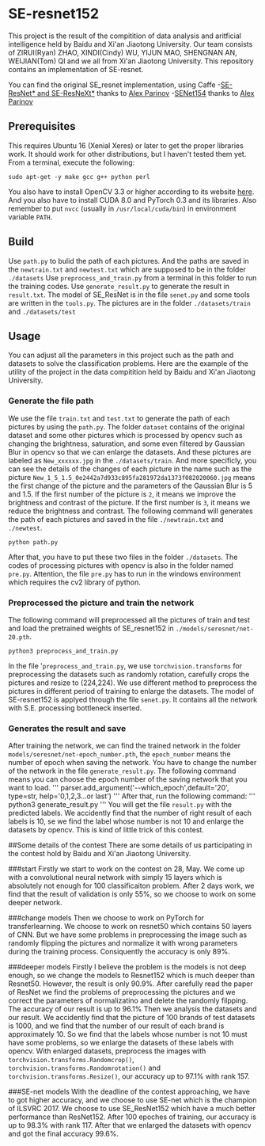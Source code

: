 # SE-resnet152
This project is the result of the compitition of data analysis and aritficial intelligence held by Baidu and Xi'an Jiaotong University. Our team consists of ZIRUI(Ryan) ZHAO, XINDI(Cindy) WU, YIJUN MAO, SHENGNAN AN, WEIJIAN(Tom) QI and we all from Xi'an Jiaotong University.
This repository contains an implementation of SE-resnet.

You can find the original SE_resnet implementation, using Caffe
-[SE-ResNet* and SE-ResNeXt*](https://github.com/hujie-frank/SENet) thanks to [Alex Parinov](https://github.com/creafz)
-[SENet154](https://github.com/hujie-frank/SENet) thanks to [Alex Parinov](https://github.com/creafz)

## Prerequisites
This requires Ubuntu 16 (Xenial Xeres) or later to get the proper libraries work. It should work for other distributions, but I haven't tested them yet. From a terminal, execute the following:
```
sudo apt-get -y make gcc g++ python perl
```
You also have to install OpenCV 3.3 or higher according to its website [here](https://docs.opencv.org/3.3.1/d7/d9f/tutorial_linux_install.html).
And you also have to install CUDA 8.0 and PyTorch 0.3 and its libraries. Also remember to put `nvcc` (usually in `/usr/local/cuda/bin`) in environment variable `PATH`.

## Build
Use `path.py` to bulid the path of each pictures. And the paths are saved in the `newtrain.txt` and `newtest.txt` which are supposed to be in the folder `./datasets`
Use `preprocess_and_train.py` from a terminal in this folder to run the training codes.
Use `generate_result.py` to generate the result in `result.txt`.
The model of SE_ResNet is in the file `senet.py` and some tools are written in the `tools.py`.
The pictures are in the folder `./datasets/train` and `./datasets/test`

## Usage
You can adjust all the parameters in this project such as the path and datasets to solve the classification problems. Here are the example of the utility of the project in the data compitition held by Baidu and Xi'an Jiaotong University.

### Generate the file path
We use the file `train.txt` and `test.txt` to generate the path of each pictures by using the `path.py`. The folder `dataset` contains of the original dataset and some other pictures which is processed by opencv such as changing the brightness, saturation, and some even filtered by Gaussian Blur in opencv so that we can enlarge the datasets. And these pictures are labeled as `New_xxxxxx.jpg` in the `./datasets/train`. And more specificly, you can see the details of the changes of each picture in the name such as the picture `New_1_5_1.5_0e2442a7d933c895fa281972da1373f082020060.jpg` means the first change of the picture and the parameters of the Gaussian Blur is 5 and 1.5. If the first number of the picture is `2`, it means we improve the brightness and contrast of the picture. If the first number is `3`, it means we reduce the brightness and contrast.
The following command will generates the path of each pictures and saved in the file `./newtrain.txt` and `./newtest`.
```
python path.py 
```
After that, you have to put these two files in the folder `./datasets`.
The codes of processing pictures with opencv is also in the folder named `pre.py`. Attention, the file `pre.py` has to run in the windows environment which requires the cv2 library of python.

### Preprocessed the picture and train the network
The following command will preprocessed all the pictures of train and test and load the pretrained weights of SE_resnet152 in `./models/seresnet/net-20.pth`.
```
python3 preprocess_and_train.py
```
In the file '`preprocess_and_train.py`, we use `torchvision.transforms` for preprocessing the datasets such as randomly rotation, carefully crops the pictures and resize to (224,224). We use different method to preprocess the pictures in different period of training to enlarge the datasets. 
The model of SE-resnet152 is applyed through the file `senet.py`. It contains all the network with S.E. processing bottleneck inserted.

### Generates the result and save
After training the network, we can find the trained network in the folder `models/seresnet/net-epoch_number.pth`, the `epoch_number` means the number of epoch when saving the network. You have to change the number of the network in the file `generate_result.py`. The following command means you can choose the epoch number of the saving network that you want to load.
'''
parser.add_argument('--which_epoch',default='20', type=str, help='0,1,2,3...or last')
'''
After that, run the following command:
'''
python3 generate_result.py
'''
You will get the file `result.py` with the predicted labels.
We accidently find that the number of right result of each labels is 10, se we find the label whose number is not 10 and enlarge the datasets by opencv. This is kind of little trick of this contest.

##Some details of the contest
There are some details of us participating in the contest hold by Baidu and Xi'an Jiaotong University. 

###start
Firstly we start to work on the contest on 28, May. We come up with a convolutional neural network with simply 15 layers which is absolutely not enough for 100 classificaiton problem. After 2 days work, we find that the result of validation is only 55%, so we choose to work on some deeper network.

###change models
Then we choose to work on PyTorch for transferlearning. We choose to work on resnet50 which contains 50 layers of CNN. But we have some problems in preprocessing the image such as randomly flipping the pictures and normalize it with wrong parameters during the training process. Consiquently the accuracy is only 89%.

###deeper models
Firstly I believe the problem is the models is not deep enough, so we change the models to Resnet152 which is much deeper than Resnet50. However, the result is only 90.9%. After carefully read the paper of ResNet we find the problems of preprocessing the pictures and we correct the parameters of normalizatino and delete the randomly filpping. The accuracy of our result is up to 96.1%
Then we analysis the datasets and our result. We accidently find that the picture of 100 brands of test datasets is 1000, and we find that the number of our result of each brand is approximately 10. So we find that the labels whose number is not 10 must have some problems, so we enlarge the datasets of these labels with opencv. 
With enlarged datasets, preprocess the images with `torchvision.transforms.Randomcrop()`, `torchvision.transforms.Randomrotation()` and `torchvision.transforms.Resize()`, our accuracy up to 97.1% with rank 157.

###SE-net models
With the deadline of the contest approaching, we have to got higher accuracy, and we choose to use SE-net which is the champion of ILSVRC 2017. We choose to use SE_ResNet152 which have a much better performance than ResNet152. After 100 epoches of training, our accuracy is up to 98.3% with rank 117.
After that we enlarged the datasets with opencv and got the final accuracy 99.6%.


